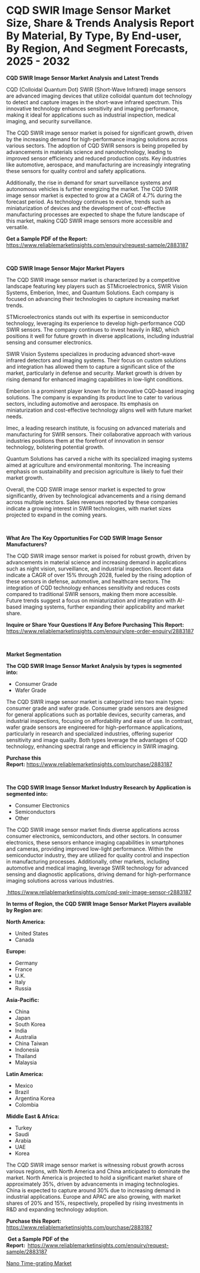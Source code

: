 <p><h1>CQD SWIR Image Sensor Market Size, Share & Trends Analysis Report By Material, By Type, By End-user, By Region, And Segment Forecasts, 2025 - 2032</h1></p><p><strong>CQD SWIR Image Sensor Market Analysis and Latest Trends</strong></p>
<p><p>CQD (Colloidal Quantum Dot) SWIR (Short-Wave Infrared) image sensors are advanced imaging devices that utilize colloidal quantum dot technology to detect and capture images in the short-wave infrared spectrum. This innovative technology enhances sensitivity and imaging performance, making it ideal for applications such as industrial inspection, medical imaging, and security surveillance.</p><p>The CQD SWIR image sensor market is poised for significant growth, driven by the increasing demand for high-performance imaging solutions across various sectors. The adoption of CQD SWIR sensors is being propelled by advancements in materials science and nanotechnology, leading to improved sensor efficiency and reduced production costs. Key industries like automotive, aerospace, and manufacturing are increasingly integrating these sensors for quality control and safety applications.</p><p>Additionally, the rise in demand for smart surveillance systems and autonomous vehicles is further energizing the market. The CQD SWIR image sensor market is expected to grow at a CAGR of 4.7% during the forecast period. As technology continues to evolve, trends such as miniaturization of devices and the development of cost-effective manufacturing processes are expected to shape the future landscape of this market, making CQD SWIR image sensors more accessible and versatile.</p></p>
<p><strong>Get a Sample PDF of the Report:&nbsp;</strong> <a href="https://www.reliablemarketinsights.com/enquiry/request-sample/2883187?utm_campaign=3064&utm_medium=2&utm_source=Github&utm_content=ia&utm_term=13032025&utm_id=cqd-swir-image-sensor">https://www.reliablemarketinsights.com/enquiry/request-sample/2883187</a></p>
<p>&nbsp;</p>
<p><strong>CQD SWIR Image Sensor Major Market Players</strong></p>
<p><p>The CQD SWIR image sensor market is characterized by a competitive landscape featuring key players such as STMicroelectronics, SWIR Vision Systems, Emberion, Imec, and Quantum Solutions. Each company is focused on advancing their technologies to capture increasing market trends.</p><p>STMicroelectronics stands out with its expertise in semiconductor technology, leveraging its experience to develop high-performance CQD SWIR sensors. The company continues to invest heavily in R&D, which positions it well for future growth in diverse applications, including industrial sensing and consumer electronics.</p><p>SWIR Vision Systems specializes in producing advanced short-wave infrared detectors and imaging systems. Their focus on custom solutions and integration has allowed them to capture a significant slice of the market, particularly in defense and security. Market growth is driven by rising demand for enhanced imaging capabilities in low-light conditions.</p><p>Emberion is a prominent player known for its innovative CQD-based imaging solutions. The company is expanding its product line to cater to various sectors, including automotive and aerospace. Its emphasis on miniaturization and cost-effective technology aligns well with future market needs.</p><p>Imec, a leading research institute, is focusing on advanced materials and manufacturing for SWIR sensors. Their collaborative approach with various industries positions them at the forefront of innovation in sensor technology, bolstering potential growth.</p><p>Quantum Solutions has carved a niche with its specialized imaging systems aimed at agriculture and environmental monitoring. The increasing emphasis on sustainability and precision agriculture is likely to fuel their market growth.</p><p>Overall, the CQD SWIR image sensor market is expected to grow significantly, driven by technological advancements and a rising demand across multiple sectors. Sales revenues reported by these companies indicate a growing interest in SWIR technologies, with market sizes projected to expand in the coming years.</p></p>
<p>&nbsp;</p>
<p><strong>What Are The Key Opportunities For CQD SWIR Image Sensor Manufacturers?</strong></p>
<p><p>The CQD SWIR image sensor market is poised for robust growth, driven by advancements in material science and increasing demand in applications such as night vision, surveillance, and industrial inspection. Recent data indicate a CAGR of over 15% through 2028, fueled by the rising adoption of these sensors in defense, automotive, and healthcare sectors. The integration of CQD technology enhances sensitivity and reduces costs compared to traditional SWIR sensors, making them more accessible. Future trends suggest a focus on miniaturization and integration with AI-based imaging systems, further expanding their applicability and market share.</p></p>
<p><strong>Inquire or Share Your Questions If Any Before Purchasing This Report:</strong> <a href="https://www.reliablemarketinsights.com/enquiry/pre-order-enquiry/2883187?utm_campaign=3064&utm_medium=2&utm_source=Github&utm_content=ia&utm_term=13032025&utm_id=cqd-swir-image-sensor">https://www.reliablemarketinsights.com/enquiry/pre-order-enquiry/2883187</a></p>
<p>&nbsp;</p>
<p><strong>Market Segmentation</strong></p>
<p><strong>The CQD SWIR Image Sensor Market Analysis by types is segmented into:</strong></p>
<p><ul><li>Consumer Grade</li><li>Wafer Grade</li></ul></p>
<p><p>The CQD SWIR image sensor market is categorized into two main types: consumer grade and wafer grade. Consumer grade sensors are designed for general applications such as portable devices, security cameras, and industrial inspections, focusing on affordability and ease of use. In contrast, wafer grade sensors are engineered for high-performance applications, particularly in research and specialized industries, offering superior sensitivity and image quality. Both types leverage the advantages of CQD technology, enhancing spectral range and efficiency in SWIR imaging.</p></p>
<p><strong>Purchase this Report:&nbsp;</strong><a href="https://www.reliablemarketinsights.com/purchase/2883187?utm_campaign=3064&utm_medium=2&utm_source=Github&utm_content=ia&utm_term=13032025&utm_id=cqd-swir-image-sensor">https://www.reliablemarketinsights.com/purchase/2883187</a></p>
<p>&nbsp;</p>
<p><strong>The CQD SWIR Image Sensor Market Industry Research by Application is segmented into:</strong></p>
<p><ul><li>Consumer Electronics</li><li>Semiconductors</li><li>Other</li></ul></p>
<p><p>The CQD SWIR image sensor market finds diverse applications across consumer electronics, semiconductors, and other sectors. In consumer electronics, these sensors enhance imaging capabilities in smartphones and cameras, providing improved low-light performance. Within the semiconductor industry, they are utilized for quality control and inspection in manufacturing processes. Additionally, other markets, including automotive and medical imaging, leverage SWIR technology for advanced sensing and diagnostic applications, driving demand for high-performance imaging solutions across various industries.</p></p>
<p><a href="https://www.reliablemarketinsights.com/cqd-swir-image-sensor-r2883187?utm_campaign=3064&utm_medium=2&utm_source=Github&utm_content=ia&utm_term=13032025&utm_id=cqd-swir-image-sensor">&nbsp;https://www.reliablemarketinsights.com/cqd-swir-image-sensor-r2883187</a></p>
<p><strong>In terms of Region, the CQD SWIR Image Sensor Market Players available by Region are:</strong></p>
<p>
    <p> <strong> North America: </strong>
        <ul>
            <li>United States</li>
            <li>Canada</li>
        </ul>
        </p> 
    <p> <strong> Europe: </strong>
        <ul>
            <li>Germany</li>
            <li>France</li>
            <li>U.K.</li>
            <li>Italy</li>
            <li>Russia</li>
        </ul>
        </p> 
    <p> <strong> Asia-Pacific: </strong>
        <ul>
            <li>China</li>
            <li>Japan</li>
            <li>South Korea</li>
            <li>India</li>
            <li>Australia</li>
            <li>China Taiwan</li>
            <li>Indonesia</li>
            <li>Thailand</li>
            <li>Malaysia</li>
        </ul>
        </p> 
    <p> <strong> Latin America: </strong>
        <ul>
            <li>Mexico</li>
            <li>Brazil</li>
            <li>Argentina Korea</li>
            <li>Colombia</li>
        </ul>
        </p> 
    <p> <strong> Middle East & Africa: </strong>
        <ul>
            <li>Turkey</li>
            <li>Saudi</li>
            <li>Arabia</li>
            <li>UAE</li>
            <li>Korea</li>
        </ul>
    </p>
    </p>
<p><p>The CQD SWIR image sensor market is witnessing robust growth across various regions, with North America and China anticipated to dominate the market. North America is projected to hold a significant market share of approximately 35%, driven by advancements in imaging technologies. China is expected to capture around 30% due to increasing demand in industrial applications. Europe and APAC are also growing, with market shares of 20% and 15%, respectively, propelled by rising investments in R&D and expanding technology adoption.</p></p>
<p><strong>Purchase this Report: </strong><a href="https://www.reliablemarketinsights.com/purchase/2883187?utm_campaign=3064&utm_medium=2&utm_source=Github&utm_content=ia&utm_term=13032025&utm_id=cqd-swir-image-sensor">https://www.reliablemarketinsights.com/purchase/2883187</a></p>
<p>&nbsp;<strong>Get a Sample PDF of the Report:&nbsp;&nbsp;</strong><a href="https://www.reliablemarketinsights.com/enquiry/request-sample/2883187?utm_campaign=3064&utm_medium=2&utm_source=Github&utm_content=ia&utm_term=13032025&utm_id=cqd-swir-image-sensor">https://www.reliablemarketinsights.com/enquiry/request-sample/2883187</a></p>
<p><strong></strong></p>
<p><p><a href="https://github.com/rianttegang/Market-Research-Report-List-1/blob/main/nano-time-grating-market.md?utm_campaign=3064&utm_medium=2&utm_source=Github&utm_content=ia&utm_term=13032025&utm_id=cqd-swir-image-sensor">Nano Time-grating Market</a></p></p>